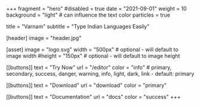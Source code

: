 +++
fragment = "hero"
#disabled = true
date = "2021-09-01"
weight = 10
background = "light" # can influence the text color
particles = true

title = "Varnam"
subtitle = "Type Indian Languages Easily"

[header]
  image = "header.jpg"

[asset]
  image = "logo.svg"
  width = "500px" # optional - will default to image width
  #height = "150px" # optional - will default to image height

[[buttons]]
  text = "Try Now"
  url = "/editor"
  color = "info" # primary, secondary, success, danger, warning, info, light, dark, link - default: primary

[[buttons]]
  text = "Download"
  url = "download"
  color = "primary"

[[buttons]]
  text = "Documentation"
  url = "docs"
  color = "success"
+++
